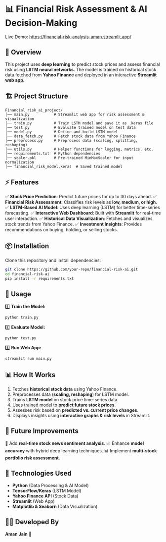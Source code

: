 # 📊 Financial Risk Assessment & AI Decision-Making
Live Demo: https://financial-risk-analysis-aman.streamlit.app/

## 🚀 Overview
This project uses **deep learning** to predict stock prices and assess financial risk using **LSTM neural networks**. The model is trained on historical stock data fetched from **Yahoo Finance** and deployed in an interactive **Streamlit web app**.

## 🏗️ Project Structure
```
Financial_risk_ai_project/
│── main.py           # Streamlit web app for risk assessment & visualization
│── train.py          # Train LSTM model and save it as .keras file
│── test.py           # Evaluate trained model on test data
│── model.py          # Define and build LSTM model
│── data_fetch.py     # Fetch stock data from Yahoo Finance
│── preprocess.py     # Preprocess data (scaling, splitting, reshaping)
│── utils.py          # Helper functions for logging, metrics, etc.
│── requirements.txt  # Python dependencies
│── scaler.pkl        # Pre-trained MinMaxScaler for input normalization
│── financial_risk_model.keras  # Saved trained model
```

## ⚡ Features
✅ **Stock Price Prediction**: Predict future prices for up to 30 days ahead.
✅ **Financial Risk Assessment**: Classifies risk levels as **low, medium, or high**.
✅ **LSTM-Based AI Model**: Uses deep learning (LSTM) for better time-series forecasting.
✅ **Interactive Web Dashboard**: Built with **Streamlit** for real-time user interaction.
✅ **Historical Data Visualization**: Fetches and visualizes stock trends from Yahoo Finance.
✅ **Investment Insights**: Provides recommendations on buying, holding, or selling stocks.

## 📦 Installation
Clone this repository and install dependencies:
```sh
git clone https://github.com/your-repo/financial-risk-ai.git
cd financial-risk-ai
pip install -r requirements.txt
```

## 🚀 Usage
1️⃣ **Train the Model:**
```sh
python train.py
```
2️⃣ **Evaluate Model:**
```sh
python test.py
```
3️⃣ **Run Web App:**
```sh
streamlit run main.py
```

## 📊 How It Works
1. Fetches **historical stock data** using Yahoo Finance.
2. Preprocesses data (**scaling, reshaping**) for LSTM model.
3. Trains **LSTM model** on stock price time-series data.
4. Uses trained model to **predict future stock prices**.
5. Assesses risk based on **predicted vs. current price changes**.
6. Displays insights using **interactive graphs & risk levels** in Streamlit.

## 🔮 Future Improvements
🚀 Add **real-time stock news sentiment analysis**.
📈 Enhance **model accuracy** with hybrid deep learning techniques.
📊 Implement **multi-stock portfolio risk assessment**.

## 🤖 Technologies Used
- **Python** (Data Processing & AI Model)
- **TensorFlow/Keras** (LSTM Model)
- **Yahoo Finance API** (Stock Data)
- **Streamlit** (Web App)
- **Matplotlib & Seaborn** (Data Visualization)

## 👨‍💻 Developed By
**Aman Jain** 🚀

